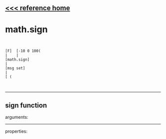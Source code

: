 [<<< reference home](ceammc_lib.md)
---

# math.sign

```


[F]  [-10 0 100(
|    |
[math.sign]
|
[msg set]
|
[ (

            
```
---
sign function
---
arguments:


---
properties:


